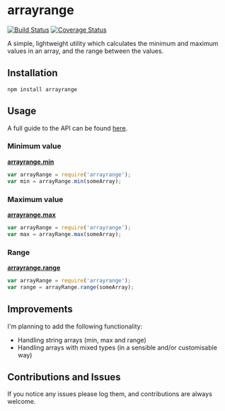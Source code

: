 # arrayrange

[![Build Status](https://travis-ci.org/bense4ger/arrayrange.svg?branch=master)](https://travis-ci.org/bense4ger/arrayrange) [![Coverage Status](https://coveralls.io/repos/bense4ger/arrayrange/badge.svg?branch=master&service=github)](https://coveralls.io/github/bense4ger/arrayrange?branch=master) 

A simple, lightweight utility which calculates the minimum and maximum values in an array, and the range between the values.

## Installation
```
npm install arrayrange
```

## Usage

A full guide to the API can be found [here](docs/api).

### Minimum value
[**arrayrange.min**](docs/api#minarray--number)
```javascript
var arrayRange = require('arrayrange');
var min = arrayRange.min(someArray);
```

### Maximum value
[**arrayrange.max**](docs/api#maxarray--number)
```javascript
var arrayRange = require('arrayrange');
var max = arrayRange.max(someArray);
```

### Range
[**arrayrange.range**](docs/api#rangearray--number)
```javascript
var arrayRange = require('arrayrange');
var range = arrayRange.range(someArray);
```

## Improvements

I'm planning to add the following functionality:
* Handling string arrays (min, max and range)
* Handling arrays with mixed types (in a sensible and/or customisable way)

## Contributions and Issues

If you notice any issues please log them, and contributions are always welcome.